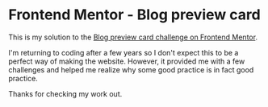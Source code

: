 # Frontend Mentor - Blog preview card

This is my solution to the [Blog preview card challenge on Frontend Mentor](https://www.frontendmentor.io/challenges/blog-preview-card-ckPaj01IcS). 

I'm returning to coding after a few years so I don't expect this to be a perfect way of making the website. However, it provided me with a few challenges and helped me realize why some good practice is in fact good practice.

Thanks for checking my work out.